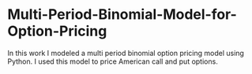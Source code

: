 # Multi-Period-Binomial-Model-for-Option-Pricing
In this work I modeled a multi period binomial option pricing model using Python. I used this model to price American call and put options. 
